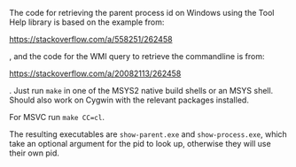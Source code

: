 The code for retrieving the parent process id on Windows using the Tool Help
library is based on the example from:

https://stackoverflow.com/a/558251/262458

, and the code for the WMI query to retrieve the commandline is from:

https://stackoverflow.com/a/20082113/262458

. Just run `make` in one of the MSYS2 native build shells or an MSYS shell.
Should also work on Cygwin with the relevant packages installed.

For MSVC run `make CC=cl`.

The resulting executables are `show-parent.exe` and `show-process.exe`, which
take an optional argument for the pid to look up, otherwise they will use their
own pid.
